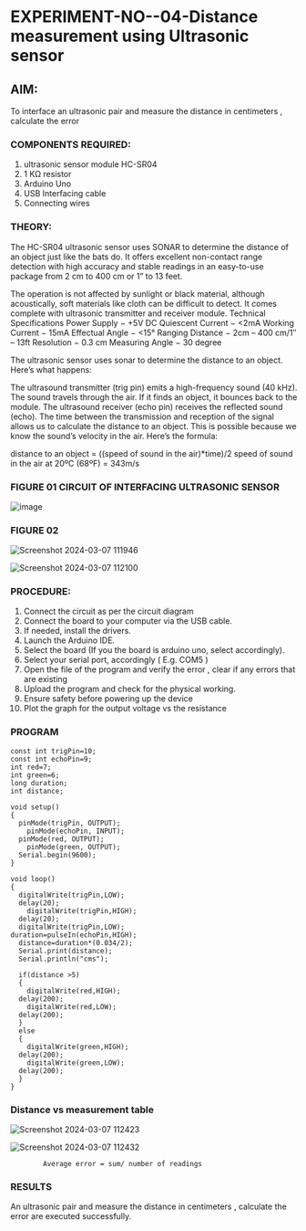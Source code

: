 # EXPERIMENT-NO--04-Distance measurement using Ultrasonic sensor

## AIM: 
To interface an ultrasonic pair and measure the distance in centimeters , calculate the error
 
### COMPONENTS REQUIRED:
1.	ultrasonic sensor module HC-SR04
2.	1 KΩ resistor 
3.	Arduino Uno 
4.	USB Interfacing cable 
5.	Connecting wires 


### THEORY: 
The HC-SR04 ultrasonic sensor uses SONAR to determine the distance of an object just like the bats do. It offers excellent non-contact range detection with high accuracy and stable readings in an easy-to-use package from 2 cm to 400 cm or 1” to 13 feet.

The operation is not affected by sunlight or black material, although acoustically, soft materials like cloth can be difficult to detect. It comes complete with ultrasonic transmitter and receiver module.
Technical Specifications
Power Supply − +5V DC
Quiescent Current − <2mA
Working Current − 15mA
Effectual Angle − <15°
Ranging Distance − 2cm – 400 cm/1″ – 13ft
Resolution − 0.3 cm
Measuring Angle − 30 degree

The ultrasonic sensor uses sonar to determine the distance to an object. Here’s what happens:

The ultrasound transmitter (trig pin) emits a high-frequency sound (40 kHz).
The sound travels through the air. If it finds an object, it bounces back to the module.
The ultrasound receiver (echo pin) receives the reflected sound (echo).
The time between the transmission and reception of the signal allows us to calculate the distance to an object. This is possible because we know the sound’s velocity in the air. Here’s the formula:

distance to an object = ((speed of sound in the air)*time)/2
speed of sound in the air at 20ºC (68ºF) = 343m/s

### FIGURE 01 CIRCUIT OF INTERFACING ULTRASONIC SENSOR 


![image](https://user-images.githubusercontent.com/36288975/166430594-5adb4ca9-5a42-4781-a7e6-7236b3766a85.png)

### FIGURE 02
![Screenshot 2024-03-07 111946](https://github.com/Srikaavyaathamizh/Experiment--04-Interfacing-digital-output-with-arduino-ultrasonic-sensor/assets/144870938/9c7d62a8-b8e1-46fb-901e-304adb26c934)


![Screenshot 2024-03-07 112100](https://github.com/Srikaavyaathamizh/Experiment--04-Interfacing-digital-output-with-arduino-ultrasonic-sensor/assets/144870938/b00b35d5-4260-455d-b1eb-7afe48570b92)



### PROCEDURE:
1.	Connect the circuit as per the circuit diagram 
2.	Connect the board to your computer via the USB cable.
3.	If needed, install the drivers.
4.	Launch the Arduino IDE.
5.	Select the board (If you the board is arduino uno, select accordingly).
6.	Select your serial port, accordingly ( E.g. COM5 )
7.	Open the file of the program  and verify the error , clear if any errors that are existing 
8.	Upload the program and check for the physical working. 
9.	Ensure safety before powering up the device 
10.	Plot the graph for the output voltage vs the resistance 


### PROGRAM 
```
const int trigPin=10;
const int echoPin=9;
int red=7;
int green=6;
long duration;
int distance;

void setup()
{
  pinMode(trigPin, OUTPUT);
  	pinMode(echoPin, INPUT);
  pinMode(red, OUTPUT);
  	pinMode(green, OUTPUT);
  Serial.begin(9600);
}

void loop()
{
  digitalWrite(trigPin,LOW);
  delay(20);
  	digitalWrite(trigPin,HIGH);
  delay(20);
  digitalWrite(trigPin,LOW);
duration=pulseIn(echoPin,HIGH);
  distance=duration*(0.034/2);
  Serial.print(distance);
  Serial.println("cms");
  
  if(distance >5)
  {
    digitalWrite(red,HIGH);
  delay(200);
    digitalWrite(red,LOW);
  delay(200);
  }
  else
  {
    digitalWrite(green,HIGH);
  delay(200);
    digitalWrite(green,LOW);
  delay(200);
  } 
}
```



### Distance vs measurement table 

![Screenshot 2024-03-07 112423](https://github.com/Srikaavyaathamizh/Experiment--04-Interfacing-digital-output-with-arduino-ultrasonic-sensor/assets/144870938/fcfe284b-b59a-4f5e-92bb-fd7775cf2ddd)

![Screenshot 2024-03-07 112432](https://github.com/Srikaavyaathamizh/Experiment--04-Interfacing-digital-output-with-arduino-ultrasonic-sensor/assets/144870938/24e947b8-0d9a-4156-b0cf-183d4242ac77)


			
			Average error = sum/ number of readings 
 


### RESULTS

An ultrasonic pair and measure the distance in centimeters , calculate the error are executed successfully.


 
